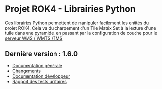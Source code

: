 # Projet ROK4 - Librairies Python

Ces librairies Python permettent de manipuler facilement les entités du projet [ROK4](https://rok4.github.io). Cela va du chargement d'un Tile Matrix Set à la lecture d'une tuile dans une pyramide, en passant par la configuration de couche pour le [serveur WMS / WMTS /TMS](https://rok4.github.io/server)

## Dernière version : 1.6.0

* [Documentation générale](versions/1.6.0/README.md)
* [Changements](versions/1.6.0/CHANGELOG.md)
* [Documentation développeur](versions/1.6.0/DOCUMENTATION.md)
* [Rapport des tests unitaires](versions/1.6.0/TESTS.md)
